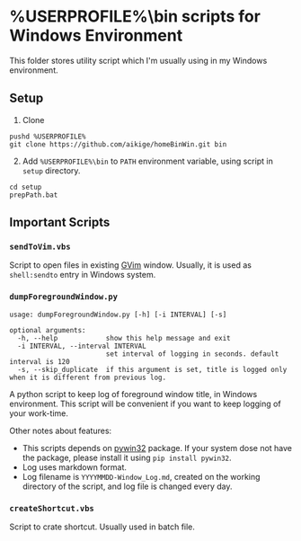 %USERPROFILE%\bin scripts for Windows Environment
=================================================

This folder stores utility script which I'm usually using
in my Windows environment.

## Setup

1. Clone

```
pushd %USERPROFILE%
git clone https://github.com/aikige/homeBinWin.git bin
```

2. Add `%USERPROFILE%\bin` to `PATH` environment variable,
    using script in `setup` directory.

```
cd setup
prepPath.bat
```

## Important Scripts

### `sendToVim.vbs`

Script to open files in existing [GVim](https://www.vim.org/) window.
Usually, it is used as `shell:sendto` entry in Windows system.

### `dumpForegroundWindow.py`

```
usage: dumpForegroundWindow.py [-h] [-i INTERVAL] [-s]

optional arguments:
  -h, --help            show this help message and exit
  -i INTERVAL, --interval INTERVAL
                        set interval of logging in seconds. default interval is 120
  -s, --skip_duplicate  if this argument is set, title is logged only when it is different from previous log.
```

A python script to keep log of foreground window title, in Windows environment.
This script will be convenient if you want to keep logging of your work-time.

Other notes about features:


* This scripts depends on [pywin32](https://pypi.org/project/pywin32/) package.
	If your system dose not have the package, please install it using `pip install pywin32`.
* Log uses markdown format.
* Log filename is `YYYYMMDD-Window_Log.md`,
	created on the working directory of the script,
	and log file is changed every day.

### `createShortcut.vbs`

Script to crate shortcut. Usually used in batch file.
